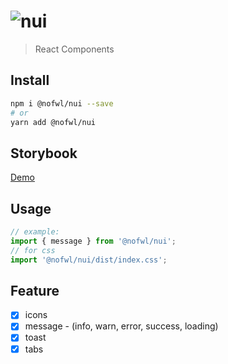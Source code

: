 # ![nui](https://github.com/nofwl/nui/raw/master/.storybook/nui.svg?sanitize=true)

> React Components

## Install

```bash
npm i @nofwl/nui --save
# or
yarn add @nofwl/nui
```

## Storybook

[Demo](https://nofwl.github.io/nui)

## Usage

```jsx
// example:
import { message } from '@nofwl/nui';
// for css
import '@nofwl/nui/dist/index.css';
```

## Feature

- [x] icons
- [x] message - (info, warn, error, success, loading)
- [x] toast
- [x] tabs
